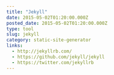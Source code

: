```yaml
---
title: "Jekyll"
date: 2015-05-02T01:20:00.000Z
posted_date: 2015-05-02T01:20:00.000Z
type: tool
slug: jekyll
category: static-site-generator
links:
  - http://jekyllrb.com/
  - https://github.com/jekyll/jekyll
  - https://twitter.com/jekyllrb
---
```






